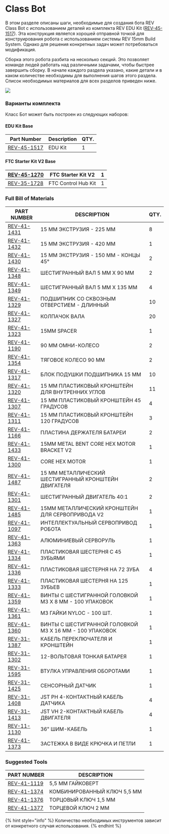 # Class Bot

В этом разделе описаны шаги, необходимые для создания бота REV Class Bot с использованием деталей из комплекта REV EDU Kit ([REV-45-1517](https://www.revrobotics.com/rev-45-1517/)). Эта конструкция является хорошей отправной точкой для конструирования робота с использованием системы REV 15mm Build System. Однако для решения конкретных задач может потребоваться модификация.

Сборка этого робота разбита на несколько секций. Это позволяет команде людей работать над различными задачами, чтобы быстрее завершить сборку. В начале каждого раздела указано, какие детали и в каком количестве необходимы для выполнения шагов этого раздела. Список необходимых материалов для всех разделов приведен ниже.

![](https://2589213514-files.gitbook.io/\~/files/v0/b/gitbook-legacy-files/o/assets%2F-M5yw0n8IneF5-9ybLjT%2F-MD\_B2augTS6e7AMIoWj%2F-MD\_Uzn3Elm1hpNdbCkg%2FSwitch\_View%20185.svg?alt=media\&token=47af74ed-e41b-408b-a595-9017d6a610fa)

### Варианты комплекта

Класс Бот может быть построен из следующих наборов:

#### EDU Kit Base

| Part Number                                             | Description | QTY. |
| ------------------------------------------------------- | ----------- | ---- |
| [REV-45-1517](https://www.revrobotics.com/rev-45-1517/) | EDU Kit     | 1    |

#### FTC Starter Kit V2 Base

| [REV-45-1270](https://www.revrobotics.com/rev-45-1270/) | FTC Starter Kit V2  | 1 |
| ------------------------------------------------------- | ------------------- | - |
| [REV-35-1728](https://www.revrobotics.com/rev-35-1728/) | FTC Control Hub Kit | 1 |

### Full Bill of Materials

| **PART NUMBER**                                                              | **DESCRIPTION**                                         | **QTY.** |
| ---------------------------------------------------------------------------- | ------------------------------------------------------- | -------- |
| [REV-41-1431](https://www.revrobotics.com/rev-41-1431/)                      | 15 ММ ЭКСТРУЗИЯ - 225 ММ                                | 8        |
| [REV-41-1432](https://www.revrobotics.com/rev-41-1432/)                      | 15 ММ ЭКСТРУЗИЯ - 420 ММ                                | 1        |
| [REV-41-1430](https://www.revrobotics.com/rev-41-1430/)                      | 15 ММ ЭКСТРУЗИЯ - 150 ММ - КОНЦЫ 45°                    | 2        |
| [REV-41-1348](https://www.revrobotics.com/rev-41-1348/)                      | ШЕСТИГРАННЫЙ ВАЛ 5 ММ X 90 ММ                           | 2        |
| [REV-41-1349](https://www.revrobotics.com/rev-41-1349/)                      | ШЕСТИГРАННЫЙ ВАЛ 5 ММ X 135 ММ                          | 4        |
| [REV-41-1329](https://www.revrobotics.com/rev-41-1329/)                      | ПОДШИПНИК СО СКВОЗНЫМ ОТВЕРСТИЕМ - ДЛИННЫЙ              | 10       |
| [REV-41-1327](https://www.revrobotics.com/rev-41-1327/)                      | КОЛПАЧОК ВАЛА                                           | 20       |
| [REV-41-1323](https://www.revrobotics.com/rev-41-1323/)                      | 15MM SPACER                                             | 1        |
| [REV-41-1190](https://www.revrobotics.com/rev-41-1190/)                      | 90 ММ ОМНИ-КОЛЕСО                                       | 2        |
| [REV-41-1354](https://www.revrobotics.com/rev-41-1354/)                      | ТЯГОВОЕ КОЛЕСО 90 ММ                                    | 2        |
| [REV-41-1317](https://www.revrobotics.com/rev-41-1317/)                      | БЛОК ПОДУШКИ ПОДШИПНИКА 15 ММ                           | 10       |
| [REV-41-1320](https://www.revrobotics.com/rev-41-1320/)                      | 15 ММ ПЛАСТИКОВЫЙ КРОНШТЕЙН ДЛЯ ВНУТРЕННИХ УГЛОВ        | 11       |
| [REV-41-1307](https://www.revrobotics.com/rev-41-1307/)                      | 15 ММ ПЛАСТИКОВЫЙ КРОНШТЕЙН 45 ГРАДУСОВ                 | 4        |
| [REV-41-1311](https://www.revrobotics.com/rev-41-1311/)                      | 15 ММ ПЛАСТИКОВЫЙ КРОНШТЕЙН 120 ГРАДУСОВ                | 3        |
| [REV-41-1166](https://www.revrobotics.com/rev-41-1166/)                      | ПЛАСТИНА ДЕРЖАТЕЛЯ БАТАРЕИ                              | 2        |
| [REV-41-1433](https://www.revrobotics.com/rev-41-1433/)                      | 15MM METAL BENT CORE HEX MOTOR BRACKET V2               | 1        |
| [REV-41-1300](https://www.revrobotics.com/rev-41-1300/)                      | CORE HEX MOTOR                                          | 1        |
| [REV-41-1487](https://www.revrobotics.com/rev-41-1487/)                      | 15 ММ МЕТАЛЛИЧЕСКИЙ ШЕСТИГРАННЫЙ КРОНШТЕЙН ДВИГАТЕЛЯ    | 2        |
| [REV-41-1301](https://www.revrobotics.com/rev-41-1301/)                      | ШЕСТИГРАННЫЙ ДВИГАТЕЛЬ 40:1                             | 2        |
| [REV-41-1485](https://www.revrobotics.com/rev-41-1485/)                      | 15ММ МЕТАЛЛИЧЕСКИЙ КРОНШТЕЙН ДЛЯ СЕРВОПРИВОДА V2        | 1        |
| [REV-41-1097](https://www.revrobotics.com/rev-41-1097/)                      | ИНТЕЛЛЕКТУАЛЬНЫЙ СЕРВОПРИВОД РОБОТА                     | 1        |
| [REV-41-1363](https://www.revrobotics.com/rev-41-1363/)                      | АЛЮМИНИЕВЫЙ СЕРВОРУЛЬ                                   | 1        |
| [REV-41-1334](https://www.revrobotics.com/rev-41-1334/)                      | ПЛАСТИКОВАЯ ШЕСТЕРНЯ С 45 ЗУБЬЯМИ                       | 1        |
| [REV-41-1336](https://www.revrobotics.com/rev-41-1336/)                      | ПЛАСТИКОВАЯ ШЕСТЕРНЯ НА 72 ЗУБА                         | 4        |
| [REV-41-1333](https://www.revrobotics.com/rev-41-1333/)                      | ПЛАСТИКОВАЯ ШЕСТЕРНЯ НА 125 ЗУБЬЕВ                      | 1        |
| [REV-41-1359](https://www.revrobotics.com/rev-41-1359/)                      | ВИНТЫ С ШЕСТИГРАННОЙ ГОЛОВКОЙ M3 X 8 ММ - 100 УПАКОВОК  | 1        |
| [REV-41-1361](https://www.revrobotics.com/rev-41-1361/)                      | M3 ГАЙКИ NYLOC - 100 ШТ.                                | 1        |
| [REV-41-1360](https://www.revrobotics.com/rev-41-1360/)                      | ВИНТЫ С ШЕСТИГРАННОЙ ГОЛОВКОЙ M3 X 16 ММ - 100 УПАКОВОК | 1        |
| [REV-31-1387](https://www.revrobotics.com/rev-31-1387/)                      | КАБЕЛЬ ПЕРЕКЛЮЧАТЕЛЯ И КРОНШТЕЙН                        | 1        |
| [REV-31-1302](https://www.revrobotics.com/rev-31-1302/)                      | 12-ВОЛЬТОВАЯ ТОНКАЯ БАТАРЕЯ                             | 1        |
| [REV-31-1595](https://www.revrobotics.com/rev-31-1595/)                      | ВТУЛКА УПРАВЛЕНИЯ ОБОРОТАМИ                             | 1        |
| [REV-31-1425](https://www.revrobotics.com/rev-31-1425/)                      | СЕНСОРНЫЙ ДАТЧИК                                        | 1        |
| [REV-31-1408](https://www.revrobotics.com/jst-ph-4-pin-sensor-cable-4-pack/) | JST PH 4-КОНТАКТНЫЙ КАБЕЛЬ ДАТЧИКА                      | 4        |
| [REV-31-1413](https://www.revrobotics.com/jst-vh-2-pin-motor-cable-4-pack/)  | JST VH 2-КОНТАКТНЫЙ КАБЕЛЬ ДВИГАТЕЛЯ                    | 4        |
| [REV-11-1130](https://www.revrobotics.com/rev-11-1130/)                      | 36" ШИМ-КАБЕЛЬ                                          | 1        |
| [REV-41-1373](https://www.revrobotics.com/rev-41-1373/)                      | ЗАСТЕЖКА В ВИДЕ КРЮЧКА И ПЕТЛИ                          | 1        |

### Suggested Tools&#x20;

| **PART NUMBER**                                         | **DESCRIPTION**             |
| ------------------------------------------------------- | --------------------------- |
| [REV-41-1119](https://www.revrobotics.com/rev-41-1119/) | 5,5 ММ ГАЙКОВЕРТ            |
| [REV-41-1374](https://www.revrobotics.com/rev-41-1374/) | КОМБИНИРОВАННЫЙ КЛЮЧ 5,5 ММ |
| [REV-41-1376](https://www.revrobotics.com/rev-41-1376/) | ТОРЦОВЫЙ КЛЮЧ 1,5 ММ        |
| [REV-41-1377](https://www.revrobotics.com/rev-41-1377/) | ТОРЦЕВОЙ КЛЮЧ 2 ММ          |

{% hint style="info" %}
Количество необходимых инструментов зависит от конкретного случая использования.
{% endhint %}
